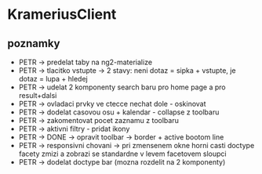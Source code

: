 # KrameriusClient

## poznamky
- PETR -> predelat taby na ng2-materialize
- PETR -> tlacitko vstupte -> 2 stavy: neni dotaz = sipka + vstupte, je dotaz = lupa + hledej
- PETR -> udelat 2 komponenty search baru pro home page a pro result+dalsi
- PETR -> ovladaci prvky ve ctecce nechat dole - oskinovat
- PETR -> dodelat casovou osu + kalendar - collapse z toolbaru
- PETR -> zakomentovat pocet zaznamu z toolbaru
- PETR -> aktivni filtry - pridat ikony
- PETR -> DONE -> opravit toolbar -> border + active bootom line
- PETR -> responsivni chovani -> pri zmensenem okne horni casti doctype facety zmizi a zobrazi se standardne v levem facetovem sloupci
- PETR -> dodelat doctype bar (mozna rozdelit na 2 komponenty)
